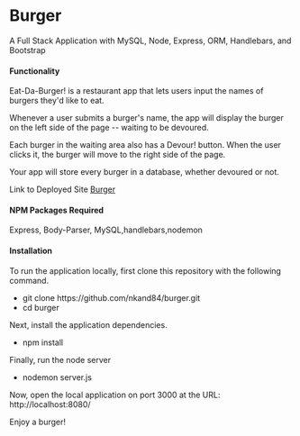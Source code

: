 <h1> Burger</h1>
<p>A Full Stack Application with MySQL, Node, Express, ORM, Handlebars, and Bootstrap</p>
<h4>Functionality</h4>
<p>Eat-Da-Burger! is a restaurant app that lets users input the names of burgers they'd like to eat.</p>
<p>Whenever a user submits a burger's name, the app will display the burger on the left side of the page -- waiting to be devoured.</p>
<p>Each burger in the waiting area also has a Devour! button. When the user clicks it, the burger will move to the right side of the page.</p>
<p>Your app will store every burger in a database, whether devoured or not.</p>
<p>Link to Deployed Site <a href="https://burger-app-nk.herokuapp.com/">Burger</a></p>
<h4>NPM Packages Required</h4>
<p>Express, Body-Parser, MySQL,handlebars,nodemon</p>
<h4>Installation</h4>
<p>To run the application locally, first clone this repository with the following command.</p>
<ul>
<li>git clone https://github.com/nkand84/burger.git</li>
<li>cd burger</li>
</ul>
<p>Next, install the application dependencies.</p>
<ul>
<li>npm install</li>
</ul>
<p>Finally, run the node server</p>
<ul><li> nodemon server.js</li></ul>
<p>Now, open the local application on port 3000 at the URL: http://localhost:8080/</p>
<p>Enjoy a burger!</p>